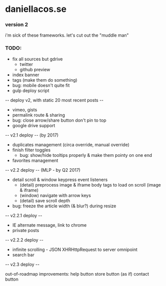 # daniellacos.se
### version 2

i'm sick of these frameworks. let's cut out the "muddle man"

### TODO:

* fix all sources but gdrive
  * twitter
  * github preview
* index banner
* tags (make them do something)
* bug: mobile doesn't quite fit
* gulp deploy script

-- deploy v2, with static 20 most recent posts --

* vimeo, gists
* permalink route & sharing
* bug: close arrow/share button don't pin to top
* google drive support

-- v2.1 deploy -- (by 2017)

* duplicates management (circa override, manual override)
* finish filter toggles
  * bug: show/hide tooltips properly & make them pointy on one end
* favorites management

-- v2.2 deploy -- (MLP - by Q2 2017)

* detail scroll & window keypress event listeners
  * (detail) preprocess image & iframe body tags to load on scroll (image & iframe)
  * (window) navigate with arrow keys
  * (detail) save scroll depth
* bug: freeze the article width (& blur?) during resize

-- v2.2.1 deploy --

* IE alternate message, link to chrome
* private posts

-- v2.2.2 deploy --

* infinite scrolling - JSON XHRHttpRequest to server omnipoint
* search bar

-- v2.3 deploy --

out-of-roadmap improvements:
  help button
  store button (as if)
  contact button
